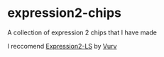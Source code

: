 # expression2-chips
A collection of expression 2 chips that I have made

I reccomend [Expression2-LS](https://marketplace.visualstudio.com/items?itemName=Vurv78.e2-ls) by [Vurv](https://github.com/vurv78)